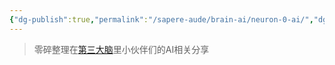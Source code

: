 ```yaml
---
{"dg-publish":true,"permalink":"/sapere-aude/brain-ai/neuron-0-ai/","dgPassFrontmatter":true}
---
```


> 零碎整理在[第三大脑](https://www.desiderando.net/)里小伙伴们的AI相关分享

